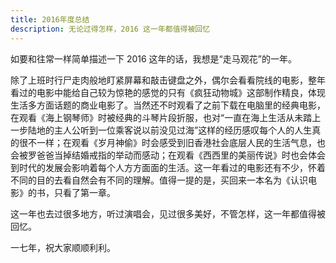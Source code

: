 ```yaml
---
title: 2016年度总结
description: 无论过得怎样，2016 这一年都值得被回忆
---
```


如要和往常一样简单描述一下 2016 这年的话，我想是“走马观花”的一年。

除了上班时行尸走肉般地盯紧屏幕和敲击键盘之外，偶尔会看看院线的电影，整年看过的电影中能给自己较为惊艳的感觉的只有《疯狂动物城》这部制作精良，体现生活多方面话题的商业电影了。当然还不时观看了之前下载在电脑里的经典电影，在观看《海上钢琴师》时被经典的斗琴片段折服，也对“一直在海上生活从未踏上一步陆地的主人公听到一位乘客说以前没见过海”这样的经历感叹每个人的人生真的很不一样；在观看《岁月神偷》时会感受到旧香港社会底层人民的生活气息，也会被罗爸爸当掉结婚戒指的举动而感动；在观看《西西里的美丽传说》时也会体会到时代的发展会影响着每个人方方面面的生活。这一年看过的电影还有不少，怀着不同的目的去看自然会有不同的理解。值得一提的是，买回来一本名为《认识电影》的书，只看了第一章。

这一年也去过很多地方，听过演唱会，见过很多美好，不管怎样，这一年都值得被回忆。

一七年，祝大家顺顺利利。
